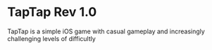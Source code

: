 # TapTap Rev 1.0

TapTap is a simple iOS game with casual gameplay and increasingly challenging levels of difficultly
